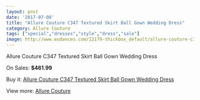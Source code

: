 ```yaml
---
layout: post
date: '2017-07-08'
title: "Allure Couture C347 Textured Skirt Ball Gown Wedding Dress"
category: Allure Couture
tags: ["special","dresses","style","dress","sale"]
image: http://www.eudances.com/12179-thickbox_default/allure-couture-c347-textured-skirt-ball-gown-wedding-dress.jpg
---
```

Allure Couture C347 Textured Skirt Ball Gown Wedding Dress

On Sales: **$461.99**
<a href="https://www.eudances.com/en/allure-couture/3800-allure-couture-c347-textured-skirt-ball-gown-wedding-dress.html"><amp-img layout="responsive" width="600" height="600" src="//www.eudances.com/12179-thickbox_default/allure-couture-c347-textured-skirt-ball-gown-wedding-dress.jpg" alt="Allure Couture C347 Textured Skirt Ball Gown Wedding Dress 0" /></a>
<a href="https://www.eudances.com/en/allure-couture/3800-allure-couture-c347-textured-skirt-ball-gown-wedding-dress.html"><amp-img layout="responsive" width="600" height="600" src="//www.eudances.com/12185-thickbox_default/allure-couture-c347-textured-skirt-ball-gown-wedding-dress.jpg" alt="Allure Couture C347 Textured Skirt Ball Gown Wedding Dress 1" /></a>
<a href="https://www.eudances.com/en/allure-couture/3800-allure-couture-c347-textured-skirt-ball-gown-wedding-dress.html"><amp-img layout="responsive" width="600" height="600" src="//www.eudances.com/12184-thickbox_default/allure-couture-c347-textured-skirt-ball-gown-wedding-dress.jpg" alt="Allure Couture C347 Textured Skirt Ball Gown Wedding Dress 2" /></a>
<a href="https://www.eudances.com/en/allure-couture/3800-allure-couture-c347-textured-skirt-ball-gown-wedding-dress.html"><amp-img layout="responsive" width="600" height="600" src="//www.eudances.com/12183-thickbox_default/allure-couture-c347-textured-skirt-ball-gown-wedding-dress.jpg" alt="Allure Couture C347 Textured Skirt Ball Gown Wedding Dress 3" /></a>
<a href="https://www.eudances.com/en/allure-couture/3800-allure-couture-c347-textured-skirt-ball-gown-wedding-dress.html"><amp-img layout="responsive" width="600" height="600" src="//www.eudances.com/12182-thickbox_default/allure-couture-c347-textured-skirt-ball-gown-wedding-dress.jpg" alt="Allure Couture C347 Textured Skirt Ball Gown Wedding Dress 4" /></a>
<a href="https://www.eudances.com/en/allure-couture/3800-allure-couture-c347-textured-skirt-ball-gown-wedding-dress.html"><amp-img layout="responsive" width="600" height="600" src="//www.eudances.com/12181-thickbox_default/allure-couture-c347-textured-skirt-ball-gown-wedding-dress.jpg" alt="Allure Couture C347 Textured Skirt Ball Gown Wedding Dress 5" /></a>
<a href="https://www.eudances.com/en/allure-couture/3800-allure-couture-c347-textured-skirt-ball-gown-wedding-dress.html"><amp-img layout="responsive" width="600" height="600" src="//www.eudances.com/12180-thickbox_default/allure-couture-c347-textured-skirt-ball-gown-wedding-dress.jpg" alt="Allure Couture C347 Textured Skirt Ball Gown Wedding Dress 6" /></a>

Buy it: [Allure Couture C347 Textured Skirt Ball Gown Wedding Dress](https://www.eudances.com/en/allure-couture/3800-allure-couture-c347-textured-skirt-ball-gown-wedding-dress.html "Allure Couture C347 Textured Skirt Ball Gown Wedding Dress")

View more: [Allure Couture](https://www.eudances.com/en/37-allure-couture "Allure Couture")